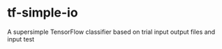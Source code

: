 # tf-simple-io
A supersimple TensorFlow classifier based on trial input output files and input test
